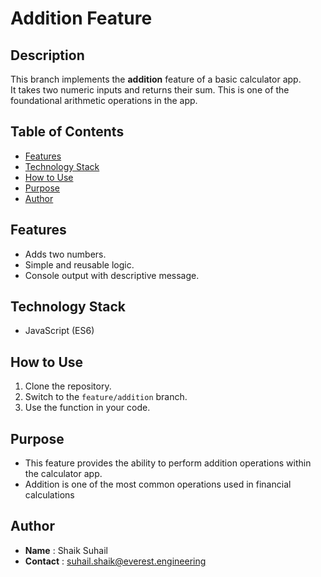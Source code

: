# Addition Feature

##  Description
This branch implements the **addition** feature of a basic calculator app.  
It takes two numeric inputs and returns their sum. This is one of the foundational arithmetic operations in the app.

##  Table of Contents
- [Features](#features)
- [Technology Stack](#technology-stack)
- [How to Use](#how-to-use)
- [Purpose](#purpose)
- [Author](#author)

##  Features
- Adds two numbers.
- Simple and reusable logic.
- Console output with descriptive message.

##  Technology Stack
- JavaScript (ES6)

##  How to Use

1. Clone the repository.
2. Switch to the `feature/addition` branch.
3. Use the function in your code.

## Purpose
- This feature provides the ability to perform addition operations within the calculator app.
- Addition is one of the most common operations used in financial calculations

## Author
- **Name** : Shaik Suhail
- **Contact** : suhail.shaik@everest.engineering

